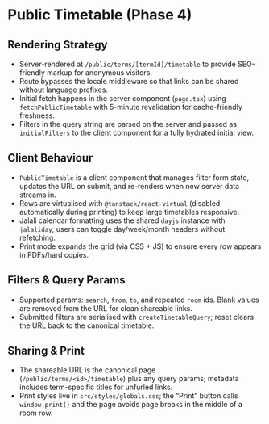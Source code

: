 # Public Timetable (Phase 4)

## Rendering Strategy

- Server-rendered at `/public/terms/[termId]/timetable` to provide SEO-friendly markup for anonymous visitors.
- Route bypasses the locale middleware so that links can be shared without language prefixes.
- Initial fetch happens in the server component (`page.tsx`) using `fetchPublicTimetable` with 5-minute revalidation for cache-friendly freshness.
- Filters in the query string are parsed on the server and passed as `initialFilters` to the client component for a fully hydrated initial view.

## Client Behaviour

- `PublicTimetable` is a client component that manages filter form state, updates the URL on submit, and re-renders when new server data streams in.
- Rows are virtualised with `@tanstack/react-virtual` (disabled automatically during printing) to keep large timetables responsive.
- Jalali calendar formatting uses the shared `dayjs` instance with `jalaliday`; users can toggle day/week/month headers without refetching.
- Print mode expands the grid (via CSS + JS) to ensure every row appears in PDFs/hard copies.

## Filters & Query Params

- Supported params: `search`, `from`, `to`, and repeated `room` ids. Blank values are removed from the URL for clean shareable links.
- Submitted filters are serialised with `createTimetableQuery`; reset clears the URL back to the canonical timetable.

## Sharing & Print

- The shareable URL is the canonical page (`/public/terms/<id>/timetable`) plus any query params; metadata includes term-specific titles for unfurled links.
- Print styles live in `src/styles/globals.css`; the “Print” button calls `window.print()` and the page avoids page breaks in the middle of a room row.
